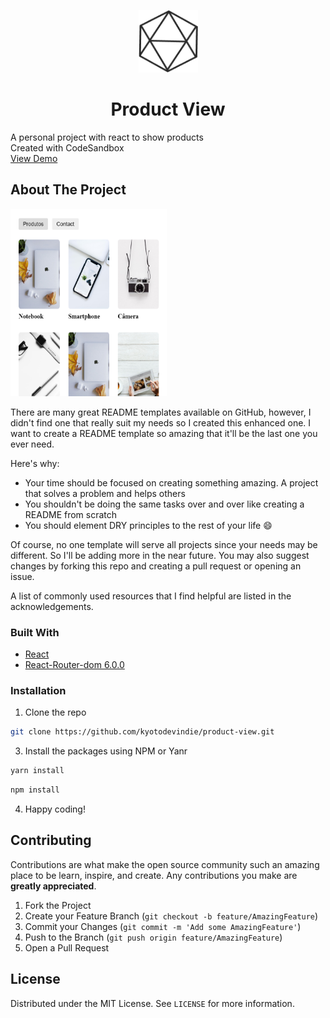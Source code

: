  <p align="center">
 <a href="https://github.com/kyotodevindie">
    <img src="readme-assets/logo.png" alt="Logo" width="95" height="100">
  </a>

  <h1 align="center">Product View</h1>

  <p>
    A personal project with react to show products
    <br />
    Created with CodeSandbox
    <br />
    <a href="#">View Demo</a>
  </p>
</p>

<!-- ABOUT THE PROJECT -->

## About The Project

<img src="readme-assets/1.png" alt="print 1" width="250" height="300">

There are many great README templates available on GitHub, however, I didn't find one that really suit my needs so I created this enhanced one. I want to create a README template so amazing that it'll be the last one you ever need.

Here's why:

- Your time should be focused on creating something amazing. A project that solves a problem and helps others
- You shouldn't be doing the same tasks over and over like creating a README from scratch
- You should element DRY principles to the rest of your life :smile:

Of course, no one template will serve all projects since your needs may be different. So I'll be adding more in the near future. You may also suggest changes by forking this repo and creating a pull request or opening an issue.

A list of commonly used resources that I find helpful are listed in the acknowledgements.

### Built With

- [React](https://pt-br.reactjs.org/)
- [React-Router-dom 6.0.0 ](https://reactrouter.com/web/guides/quick-start)

### Installation

1. Clone the repo

```sh
git clone https://github.com/kyotodevindie/product-view.git
```

3. Install the packages using NPM or Yanr

```sh
yarn install
```

```sh
npm install
```

4. Happy coding!

<!-- CONTRIBUTING -->

## Contributing

Contributions are what make the open source community such an amazing place to be learn, inspire, and create. Any contributions you make are **greatly appreciated**.

1. Fork the Project
2. Create your Feature Branch (`git checkout -b feature/AmazingFeature`)
3. Commit your Changes (`git commit -m 'Add some AmazingFeature'`)
4. Push to the Branch (`git push origin feature/AmazingFeature`)
5. Open a Pull Request

<!-- LICENSE -->

## License

Distributed under the MIT License. See `LICENSE` for more information.
